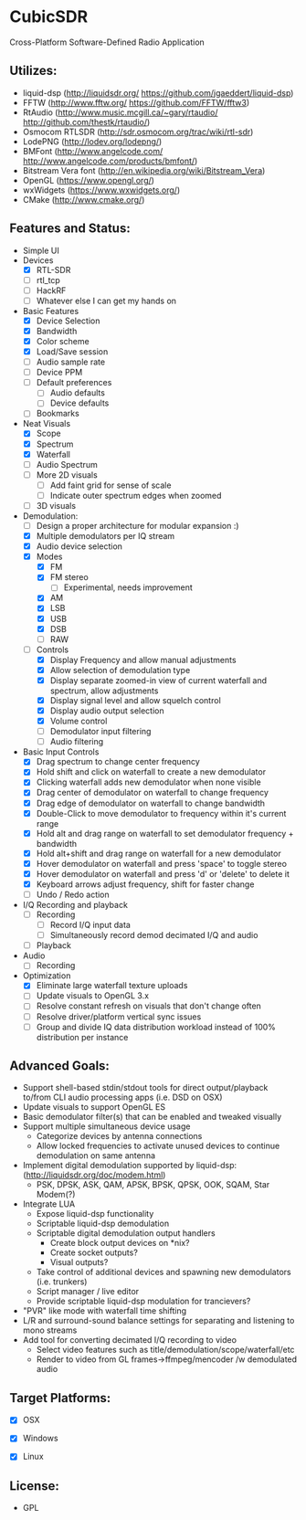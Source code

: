 CubicSDR
========

Cross-Platform Software-Defined Radio Application

Utilizes: 
--------
  - liquid-dsp (http://liquidsdr.org/ https://github.com/jgaeddert/liquid-dsp)
  - FFTW (http://www.fftw.org/ https://github.com/FFTW/fftw3)
  - RtAudio (http://www.music.mcgill.ca/~gary/rtaudio/ http://github.com/thestk/rtaudio/)
  - Osmocom RTLSDR (http://sdr.osmocom.org/trac/wiki/rtl-sdr)
  - LodePNG (http://lodev.org/lodepng/)
  - BMFont (http://www.angelcode.com/ http://www.angelcode.com/products/bmfont/)
  - Bitstream Vera font (http://en.wikipedia.org/wiki/Bitstream_Vera)
  - OpenGL (https://www.opengl.org/)
  - wxWidgets (https://www.wxwidgets.org/)
  - CMake (http://www.cmake.org/)

Features and Status:
--------------------
  - Simple UI
  - Devices
    - [x] RTL-SDR
    - [ ] rtl_tcp
    - [ ] HackRF
    - [ ] Whatever else I can get my hands on
  - Basic Features
    - [x] Device Selection
    - [x] Bandwidth
    - [x] Color scheme
    - [x] Load/Save session
    - [ ] Audio sample rate
    - [ ] Device PPM
    - [ ] Default preferences
      - [ ] Audio defaults
      - [ ] Device defaults
    - [ ] Bookmarks
  - Neat Visuals
    - [x] Scope
    - [x] Spectrum
    - [x] Waterfall
    - [ ] Audio Spectrum
    - [ ] More 2D visuals
      - [ ] Add faint grid for sense of scale
      - [ ] Indicate outer spectrum edges when zoomed
    - [ ] 3D visuals
  - Demodulation:
    - [ ] Design a proper architecture for modular expansion :)
    - [x] Multiple demodulators per IQ stream
    - [x] Audio device selection
    - [x] Modes
      - [x] FM
      - [x] FM stereo
        - [ ] Experimental, needs improvement
      - [x] AM
      - [x] LSB
      - [x] USB
      - [x] DSB
      - [ ] RAW
    - [ ] Controls
      - [x] Display Frequency and allow manual adjustments
      - [x] Allow selection of demodulation type
      - [x] Display separate zoomed-in view of current waterfall and spectrum, allow adjustments
      - [x] Display signal level and allow squelch control
      - [x] Display audio output selection
      - [x] Volume control
      - [ ] Demodulator input filtering
      - [ ] Audio filtering
  - Basic Input Controls
    - [x] Drag spectrum to change center frequency
    - [x] Hold shift and click on waterfall to create a new demodulator
    - [x] Clicking waterfall adds new demodulator when none visible
    - [x] Drag center of demodulator on waterfall to change frequency
    - [x] Drag edge of demodulator on waterfall to change bandwidth
    - [x] Double-Click to move demodulator to frequency within it's current range
    - [x] Hold alt and drag range on waterfall to set demodulator frequency + bandwidth
    - [x] Hold alt+shift and drag range on waterfall for a new demodulator
    - [x] Hover demodulator on waterfall and press 'space' to toggle stereo
    - [x] Hover demodulator on waterfall and press 'd' or 'delete' to delete it
    - [x] Keyboard arrows adjust frequency, shift for faster change
    - [ ] Undo / Redo action
  - I/Q Recording and playback
    - [ ] Recording
      - [ ] Record I/Q input data
      - [ ] Simultaneously record demod decimated I/Q and audio
    - [ ] Playback
  - Audio
    - [ ] Recording
  - Optimization
    - [x] Eliminate large waterfall texture uploads
    - [ ] Update visuals to OpenGL 3.x
    - [ ] Resolve constant refresh on visuals that don't change often
    - [ ] Resolve driver/platform vertical sync issues
    - [ ] Group and divide IQ data distribution workload instead of 100% distribution per instance

Advanced Goals:
---------------
  - Support shell-based stdin/stdout tools for direct output/playback to/from CLI audio processing apps (i.e. DSD on OSX)
  - Update visuals to support OpenGL ES
  - Basic demodulator filter(s) that can be enabled and tweaked visually
  - Support multiple simultaneous device usage
    * Categorize devices by antenna connections
    * Allow locked frequencies to activate unused devices to continue demodulation on same antenna
  - Implement digital demodulation supported by liquid-dsp: (http://liquidsdr.org/doc/modem.html)
    * PSK, DPSK, ASK, QAM, APSK, BPSK, QPSK, OOK, SQAM, Star Modem(?)
  - Integrate LUA
    * Expose liquid-dsp functionality
    * Scriptable liquid-dsp demodulation
    * Scriptable digital demodulation output handlers
      - Create block output devices on *nix?
      - Create socket outputs?
      - Visual outputs?
    * Take control of additional devices and spawning new demodulators (i.e. trunkers)
    * Script manager / live editor
    * Provide scriptable liquid-dsp modulation for trancievers?
  - "PVR" like mode with waterfall time shifting
  - L/R and surround-sound balance settings for separating and listening to mono streams
  - Add tool for converting decimated I/Q recording to video
    - Select video features such as title/demodulation/scope/waterfall/etc
    - Render to video from GL frames->ffmpeg/mencoder /w demodulated audio

Target Platforms:
----------------
  - [x] OSX
  - [x] Windows
  - [x] Linux


License:
-------
  - GPL
